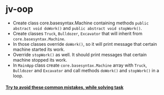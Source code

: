 # jv-oop

- Create class core.basesyntax.Machine containing methods `public abstract void doWork()` and `public abstract void stopWork()`.  
- Create classes `Truck`, `Bulldozer`, `Excavator` that will inherit from `core.basesyntax.Machine`.
- In those classes override `doWork()`, so it will print message that certain machine started its work.
- Override `stopWork()` as well. It should print messages that certain machine stopped its work.
- In `MainApp` class create `core.basesyntax.Machine` array with `Truck`, `Bulldozer` and `Excavator` and call methods `doWork()` and `stopWork()` in a loop.

#### [Try to avoid these common mistakes, while solving task](https://mate-academy.github.io/jv-program-common-mistakes/java-core/oop/oop)
